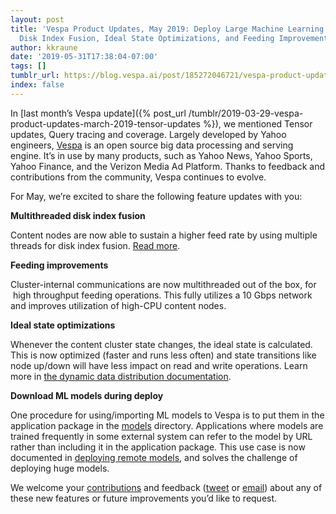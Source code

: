 ```yaml
---
layout: post
title: 'Vespa Product Updates, May 2019: Deploy Large Machine Learning Models, Multithreaded
  Disk Index Fusion, Ideal State Optimizations, and Feeding Improvements'
author: kkraune
date: '2019-05-31T17:38:04-07:00'
tags: []
tumblr_url: https://blog.vespa.ai/post/185272046721/vespa-product-updates-may-2019-deploy-large
index: false
---
```

In [last month’s Vespa update]({% post_url /tumblr/2019-03-29-vespa-product-updates-march-2019-tensor-updates %}), we mentioned Tensor updates, Query tracing and coverage. Largely developed by Yahoo engineers, [Vespa](https://github.com/vespa-engine/vespa) is an open source big data processing and serving engine. It’s in use by many products, such as Yahoo News, Yahoo Sports, Yahoo Finance, and the Verizon Media Ad Platform. Thanks to feedback and contributions from the community, Vespa continues to evolve.

For May, we’re excited to share the following feature updates with you:

**Multithreaded disk index fusion**

Content nodes are now able to sustain a higher feed rate by using multiple threads for disk index fusion. [Read more](https://docs.vespa.ai/en/proton.html#disk-index-fusion).

**Feeding improvements**

Cluster-internal communications are now multithreaded out of the box, for &nbsp;high throughput feeding operations. This fully utilizes a 10 Gbps network and improves utilization of high-CPU content nodes.

**Ideal state optimizations**

Whenever the content cluster state changes, the ideal state is calculated. This is now optimized (faster and runs less often) and state transitions like node up/down will have less impact on read and write operations. Learn more in [the dynamic data distribution documentation](https://docs.vespa.ai/en/elastic-vespa.html).

**Download ML models during deploy**

One procedure for using/importing ML models to Vespa is to put them in the application package in the [models](https://docs.vespa.ai/en/reference/application-packages-reference.html) directory. Applications where models are trained frequently in some external system can refer to the model by URL rather than including it in the application package. This use case is now documented in [deploying remote models](https://docs.vespa.ai/en/cloudconfig/application-packages.html#deploying-remote-models), and solves the challenge of deploying huge models.

We welcome your [contributions](https://github.com/vespa-engine/vespa/blob/master/CONTRIBUTING.md) and feedback ([tweet](https://twitter.com/vespaengine) or [email](mailto:info@vespa.ai)) about any of these new features or future improvements you’d like to request.

